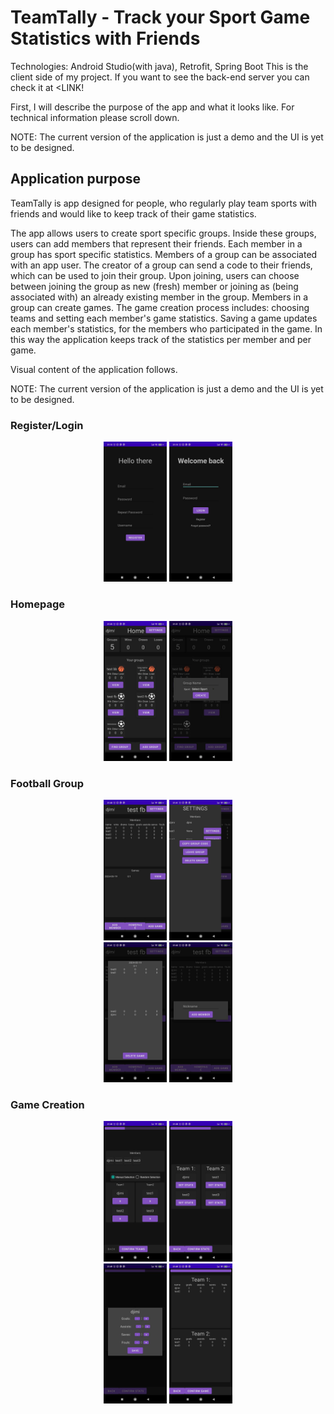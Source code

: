 # TeamTally - Track your Sport Game Statistics with Friends

Technologies: Android Studio(with java), Retrofit, Spring Boot
This is the client side of my project. If you want to see the back-end server you can check it at <LINK!

First, I will describe the purpose of the app and what it looks like. For technical information please scroll down.

NOTE: The current version of the application is just a demo and the UI is yet to be designed.

## Application purpose
TeamTally is app designed for people, who regularly play team sports with friends and would like to keep track of their game statistics.

The app allows users to create sport specific groups. Inside these groups, users can add members that represent their friends. Each member in a group has sport specific statistics. Members of a group can be associated with an app user. The creator of a group can send a code to their friends, which can be used to join their group. Upon joining, users can choose between joining the group as new (fresh) member or joining as (being associated with) an already existing member in the group. Members in a group can create games. The game creation process includes: choosing teams and setting each member's game statistics. Saving a game updates each member's statistics, for the members who participated in the game. In this way the application keeps track of the statistics per member and per game.

Visual content of the application follows.

NOTE: The current version of the application is just a demo and the UI is yet to be designed.

### Register/Login

<div align="center">
	<img width = "20%" src="https://github.com/Djimi02/Sport-App-Client/blob/main/images/register.jpg">
    <img width = "20%" src="https://github.com/Djimi02/Sport-App-Client/blob/main/images/login.jpg">
</div>


### Homepage

<div align="center">
	<img width = "20%" src="https://github.com/Djimi02/Sport-App-Client/blob/main/images/homepage.jpg">
    <img width = "20%" src="https://github.com/Djimi02/Sport-App-Client/blob/main/images/homepage_add_group.jpg">
</div>

### Football Group

<div align="center">
	<img width = "20%" src="https://github.com/Djimi02/Sport-App-Client/blob/main/images/fb_group.jpg">
    <img width = "20%" src="https://github.com/Djimi02/Sport-App-Client/blob/main/images/group_settings.jpg">
</div>

<div align="center">
	<img width = "20%" src="https://github.com/Djimi02/Sport-App-Client/blob/main/images/game_view.jpg">
    <img width = "20%" src="https://github.com/Djimi02/Sport-App-Client/blob/main/images/group_add_member.jpg">
</div>

### Game Creation

<div align="center">
	<img width = "20%" src="https://github.com/Djimi02/Sport-App-Client/blob/main/images/game_step_1.jpg">
    <img width = "20%" src="https://github.com/Djimi02/Sport-App-Client/blob/main/images/game_step_2.jpg">
</div>

<div align="center">
	<img width = "20%" src="https://github.com/Djimi02/Sport-App-Client/blob/main/images/game_step_2_stat_selection.jpg">
    <img width = "20%" src="https://github.com/Djimi02/Sport-App-Client/blob/main/images/game_step_3.jpg">